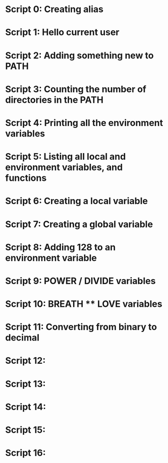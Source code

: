# Script 0: Creating alias 
# Script 1: Hello current user
# Script 2: Adding something new to PATH
# Script 3: Counting the number of directories in the PATH
# Script 4: Printing all the environment variables
# Script 5: Listing all local and environment variables, and functions
# Script 6: Creating a local variable
# Script 7: Creating a global variable
# Script 8: Adding 128 to an environment variable
# Script 9: POWER / DIVIDE variables
# Script 10: BREATH ** LOVE variables
# Script 11: Converting from binary to decimal
# Script 12: 
# Script 13:  
# Script 14: 
# Script 15: 
# Script 16:  
